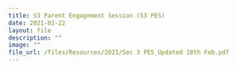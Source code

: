 ```yaml
---
title: S3 Parent Engagement Session (S3 PES)
date: 2021-02-22
layout: file
description: ""
image: ""
file_url: /files/Resources/2021/Sec 3 PES_Updated 18th Feb.pdf
---
```


